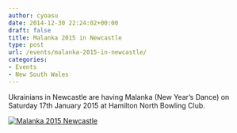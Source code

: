 ```yaml
---
author: cyoasu
date: 2014-12-30 22:24:02+00:00
draft: false
title: Malanka 2015 in Newcastle
type: post
url: /events/malanka-2015-in-newcastle/
categories:
- Events
- New South Wales
---
```


Ukrainians in Newcastle are having Malanka (New Year’s Dance) on Saturday 17th January 2015 at Hamilton North Bowling Club.

[![Malanka 2015 Newcastle](http://www.ozeukes.com/wp-content/uploads/2014/12/Malanka_Newcastle.jpg)
](http://www.ozeukes.com/wp-content/uploads/2014/12/Malanka-2015-Newcastle.pdf)
